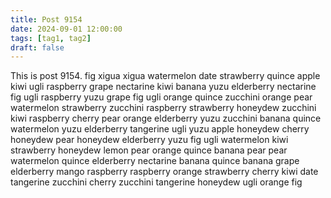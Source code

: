 ```yaml
---
title: Post 9154
date: 2024-09-01 12:00:00
tags: [tag1, tag2]
draft: false
---
```

This is post 9154.
fig
xigua
xigua
watermelon
date
strawberry
quince
apple
kiwi
ugli
raspberry
grape
nectarine
kiwi
banana
yuzu
elderberry
nectarine
fig
ugli
raspberry
yuzu
grape
fig
ugli
orange
quince
zucchini
orange
pear
watermelon
strawberry
zucchini
raspberry
strawberry
honeydew
zucchini
kiwi
raspberry
cherry
pear
orange
elderberry
yuzu
zucchini
banana
quince
watermelon
yuzu
elderberry
tangerine
ugli
yuzu
apple
honeydew
cherry
honeydew
pear
honeydew
elderberry
yuzu
fig
ugli
watermelon
kiwi
strawberry
honeydew
lemon
pear
orange
quince
banana
pear
pear
watermelon
quince
elderberry
nectarine
banana
quince
banana
grape
elderberry
mango
raspberry
raspberry
orange
strawberry
cherry
kiwi
date
tangerine
zucchini
cherry
zucchini
tangerine
honeydew
ugli
orange
fig
